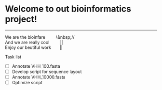 # Welcome to out bioinformatics project!
***

We are the bioinfare &emsp; &emsp;\\\&nbsp;// <br />
And we are really cool &emsp; &emsp;||   <br />
Enjoy our beutiful work &emsp; &ensp;||


Task list

- [ ] Annotate VHH_100.fasta
- [ ] Develop script for sequence layout
- [ ] Annotate VHH_10000.fasta
- [ ] Optimize script
